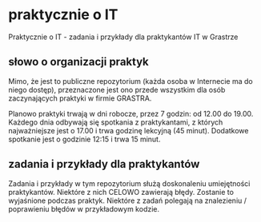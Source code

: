 # praktycznie o IT
Praktycznie o IT - zadania i przykłady dla praktykantów IT w Grastrze

## słowo o organizacji praktyk

Mimo, że jest to publiczne repozytorium (każda osoba w Internecie ma do niego dostęp),
przeznaczone jest ono przede wszystkim dla osób zaczynających praktyki w firmie GRASTRA.

Planowo praktyki trwają w dni robocze, przez 7 godzin: od 12.00 do 19.00.
Każdego dnia odbywają się spotkania z praktykantami, z których najważniejsze jest o 17.00
i trwa godzinę lekcyjną (45 minut). Dodatkowe spotkanie jest o godzinie 12:15 i trwa 15 minut.

## zadania i przykłady dla praktykantów

Zadania i przykłady w tym repozytorium służą doskonaleniu umiejętności praktykantów.
Niektóre z nich CELOWO zawierają błędy. Zostanie to wyjaśnione podczas praktyk.
Niektóre z zadań polegają na znalezieniu / poprawieniu błędów w przykładowym kodzie.
